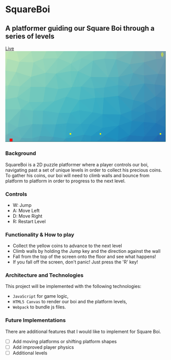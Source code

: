 # SquareBoi
## A platformer guiding our Square Boi through a series of levels

[Live](http://brianliew.com/SquareBoi/)
![](./assets/gifs/demo.gif)

### Background
SquareBoi is a 2D puzzle platformer where a player controls our boi, navigating past a set of unique levels in order to collect his precious coins. To gather his coins, our boi will need to climb walls and bounce from platform to platform in order to progress to the next level.

### Controls
* W: Jump
* A: Move Left
* D: Move Right
* R: Restart Level

### Functionality & How to play
* Collect the yellow coins to advance to the next level
* Climb walls by holding the Jump key and the direction against the wall
* Fall from the top of the screen onto the floor and see what happens!
* If you fall off the screen, don't panic! Just press the 'R' key!


### Architecture and Technologies
This project will be implemented with the following technologies:

- `JavaScript` for game logic,
- `HTML5 Canvas` to render our boi and the platform levels,
- `Webpack` to bundle js files.


### Future Implementations
There are additional features that I would like to implement for Square Boi.
- [ ] Add moving platforms or shifting platform shapes
- [ ] Add improved player physics
- [ ] Additional levels
